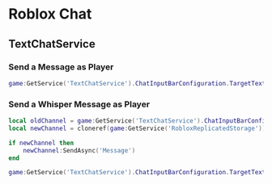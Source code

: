 # Roblox Chat

## TextChatService

### Send a Message as Player
```lua
game:GetService('TextChatService').ChatInputBarConfiguration.TargetTextChannel:SendAsync('Message')
```

### Send a Whisper Message as Player
```lua
local oldChannel = game:GetService('TextChatService').ChatInputBarConfiguration.TargetTextChannel
local newChannel = cloneref(game:GetService('RobloxReplicatedStorage')).ExperienceChat.WhisperChat:InvokeServer(UserId)

if newChannel then
    newChannel:SendAsync('Message')
end

game:GetService('TextChatService').ChatInputBarConfiguration.TargetTextChannel = oldChannel
```
